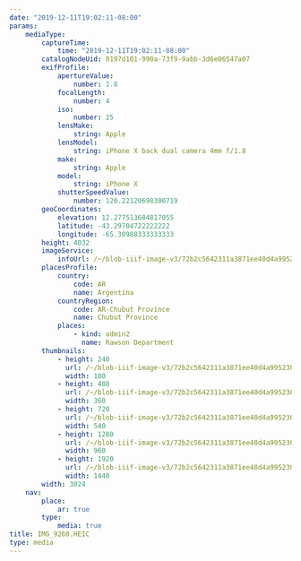 ```yaml
---
date: "2019-12-11T19:02:11-08:00"
params:
    mediaType:
        captureTime:
            time: "2019-12-11T19:02:11-08:00"
        catalogNodeUid: 0197d101-990a-73f9-9abb-3d6e06547a07
        exifProfile:
            apertureValue:
                number: 1.8
            focalLength:
                number: 4
            iso:
                number: 25
            lensMake:
                string: Apple
            lensModel:
                string: iPhone X back dual camera 4mm f/1.8
            make:
                string: Apple
            model:
                string: iPhone X
            shutterSpeedValue:
                number: 120.22120698300719
        geoCoordinates:
            elevation: 12.277513684817055
            latitude: -43.29704722222222
            longitude: -65.30988333333333
        height: 4032
        imageService:
            infoUrl: /~/blob-iiif-image-v3/72b2c5642311a3871ee40d4a995230f020df26711176a43274ebb22bd5c9ff02/info.json
        placesProfile:
            country:
                code: AR
                name: Argentina
            countryRegion:
                code: AR-Chubut Province
                name: Chubut Province
            places:
                - kind: admin2
                  name: Rawson Department
        thumbnails:
            - height: 240
              url: /~/blob-iiif-image-v3/72b2c5642311a3871ee40d4a995230f020df26711176a43274ebb22bd5c9ff02/full/180%2C240/0/default.jpg
              width: 180
            - height: 480
              url: /~/blob-iiif-image-v3/72b2c5642311a3871ee40d4a995230f020df26711176a43274ebb22bd5c9ff02/full/360%2C480/0/default.jpg
              width: 360
            - height: 720
              url: /~/blob-iiif-image-v3/72b2c5642311a3871ee40d4a995230f020df26711176a43274ebb22bd5c9ff02/full/540%2C720/0/default.jpg
              width: 540
            - height: 1280
              url: /~/blob-iiif-image-v3/72b2c5642311a3871ee40d4a995230f020df26711176a43274ebb22bd5c9ff02/full/960%2C1280/0/default.jpg
              width: 960
            - height: 1920
              url: /~/blob-iiif-image-v3/72b2c5642311a3871ee40d4a995230f020df26711176a43274ebb22bd5c9ff02/full/1440%2C1920/0/default.jpg
              width: 1440
        width: 3024
    nav:
        place:
            ar: true
        type:
            media: true
title: IMG_9260.HEIC
type: media
---
```

